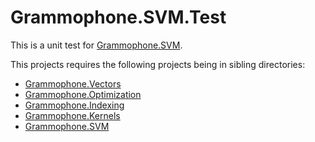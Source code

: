 # Grammophone.SVM.Test
This is a unit test for [Grammophone.SVM](https://github.com/grammophone/Grammophone.SVM).

This projects requires the following projects being in sibling directories:
* [Grammophone.Vectors](https://github.com/grammophone/Grammophone.Vectors)
* [Grammophone.Optimization](https://github.com/grammophone/Grammophone.Optimization)
* [Grammophone.Indexing](https://github.com/grammophone/Grammophone.Indexing)
* [Grammophone.Kernels](https://github.com/grammophone/Grammophone.Kernels)
* [Grammophone.SVM](https://github.com/grammophone/Grammophone.SVM)

